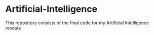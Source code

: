 # Artificial-Intelligence
This repository consists of the final code for my Artificial Intelligence module
